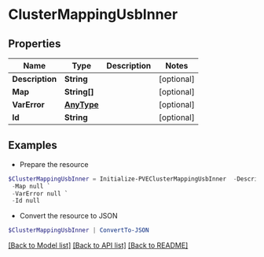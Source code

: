 # ClusterMappingUsbInner
## Properties

Name | Type | Description | Notes
------------ | ------------- | ------------- | -------------
**Description** | **String** |  | [optional] 
**Map** | **String[]** |  | [optional] 
**VarError** | [**AnyType**](.md) |  | [optional] 
**Id** | **String** |  | [optional] 

## Examples

- Prepare the resource
```powershell
$ClusterMappingUsbInner = Initialize-PVEClusterMappingUsbInner  -Description null `
 -Map null `
 -VarError null `
 -Id null
```

- Convert the resource to JSON
```powershell
$ClusterMappingUsbInner | ConvertTo-JSON
```

[[Back to Model list]](../README.md#documentation-for-models) [[Back to API list]](../README.md#documentation-for-api-endpoints) [[Back to README]](../README.md)


